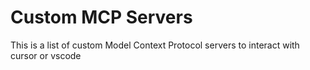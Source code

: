 # Custom MCP Servers

This is a list of custom Model Context Protocol servers to interact with cursor or vscode
